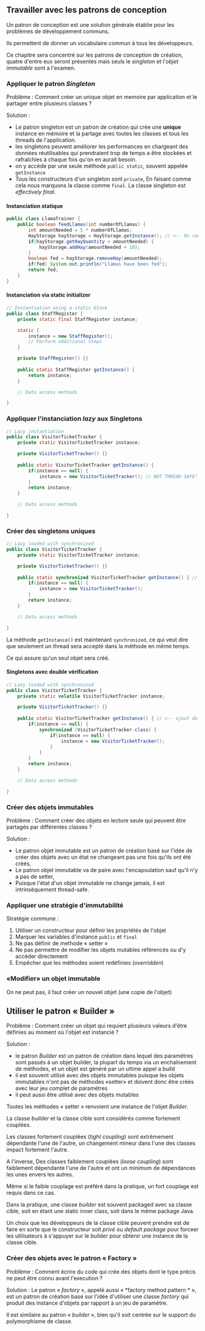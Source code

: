 ## Travailler avec les patrons de conception
Un patron de conception est une solution générale établie pour les problèmes de développement communs.

Ils permettent de donner un vocabulaire commun à tous les développeurs.

Ce chapitre sera concentré sur les patrons de conception de création, quatre d'entre eux seront présentés mais seuls le *singleton* et l'*objet immutable* sont a l'examen.

### Appliquer le patron *Singleton*
Problème : Comment créer un unique objet en memoire par application et le partager entre plusieurs classes ?

Solution :  
- Le patron singleton est un patron de création qui crée une **unique** instance en mémoire et la partage avec toutes les classes et tous les threads de l'application.
- les singletons peuvent améliorer les performances en chargeant des données réutilisables qui prendraient trop de temps a être stockées et rafraîchies à chaque fois qu'on en aurait besoin.
- on y accède par une seule méthode `public static`, souvent appelée `getInstance`
- Tous les constructeurs d'un singleton sont `private`, En faisant comme cela nous marquons la classe comme `final`. La classe singleton est *effectively final*.

#### Instanciation statique
```java
public class LlamaTrainer {
    public boolean feedLlamas(int numberOfLlamas) {
        int amountNeeded = 5 * numberOfLlamas;
        HayStorage hayStorage = HayStorage.getInstance(); // <-- On récupère l'instance
        if(hayStorage.getHayQuantity < amountNeeded) {
            hayStorage.addHay(amountNeeded + 10);
        }
        boolean fed = hayStorage.removeHay(amountNeeded);
        if(fed) System.out.println("Llamas have been fed");
        return fed;
    }
}
```

#### Instanciation via **static initializer**
```java
// Instantiation using a static block
public class StaffRegister {
    private static final StaffRegister instance;

    static {
        instance = new StaffRegister();
        // Perform additional steps
    }

    private StaffRegister() {}
    
    public static StaffRegister getInstance() {
        return instance;
    }

    // Data access methods

}
```

### Appliquer l'instanciation *lazy* aux Singletons
```java
// Lazy instantiation
public class VisitorTicketTracker {
    private static VisitorTicketTracker instance;

    private VisitorTicketTracker() {}
   
    public static VisitorTicketTracker getInstance() {
        if(instance == null) {
            instance = new VisitorTicketTracker(); // NOT THREAD-SAFE!
        }
        return instance;
    }

    // Data access methods

}
```

### Créer des singletons uniques
```java
// Lazy loaded with synchronized
public class VisitorTicketTracker {
    private static VisitorTicketTracker instance;

    private VisitorTicketTracker() {}
   
    public static synchronized VisitorTicketTracker getInstance() { // <-- ajout du mot-clé « synchronized »
        if(instance == null) {
            instance = new VisitorTicketTracker();
        }
        return instance;
    }

    // Data access methods

}
```
La méthode `getInstance()` est maintenant `synchronized`, ce qui veut dire que seulement un thread sera accepté dans la méthode en même temps.

Ce qui assure qu'un seul objet sera créé.

#### Singletons avec double vérification
```java
// Lazy loaded with synchronized
public class VisitorTicketTracker {
    private static volatile VisitorTicketTracker instance;

    private VisitorTicketTracker() {}
   
    public static VisitorTicketTracker getInstance() { // <-- ajout du mot-clé « synchronized »
        if(instance == null) {
            synchronized (VisitorTicketTracker.class) {
                if(instance == null) {
                    instance = new VisitorTicketTracker(); 
                }
            }
        }
        return instance;
    }

    // Data access methods

}
```

### Créer des objets immutables
Problème : Comment créer des objets en lecture seule qui peuvent être partagés par différentes classes ?

Solution : 
- Le patron objet immutable est un patron de création basé sur l'idée de créer des objets avec un état ne changeant pas une fois qu'ils ont été créés,
- Le patron objet immutable va de paire avec l'encapsulation sauf qu'il n'y a pas de setter,
- Puisque l'état d'un objet immutable ne change jamais, il est intrinsèquement thread-safe.

### Appliquer une stratégie d'immutabilité
Stratégie commune :
1. Utiliser un constructeur pour définir les propriétés de l'objet
2. Marquer les variables d'instance `public` et `final`
3. Ne pas définir de methode « setter »
4. Ne pas permettre de modifier les objets mutables référencés ou d'y accéder directement
5. Empêcher que les méthodes soient redéfinies (*overridden*)

### «Modifier» un objet immutable
On ne peut pas, il faut créer un nouvel objet (une copie de l'objet)

## Utiliser le patron « Builder »
Problème : Comment créer un objet qui requiert plusieurs valeurs d'être définies au moment où l'objet est instancié ?

Solution : 
- le patron *Builder* est un patron de création dans lequel des paramètres sont passés à un objet builder, la plupart du temps via un enchaînement de méthodes, et un objet est généré par un ultime appel a build
- il est souvent utilisé avec des objets immutables puisque les objets immutables n'ont pas de méthodes «setter» et doivent donc être créés avec leur jeu complet de paramètres
- il peut aussi être utilisé avec des objets mutables

Toutes les méthodes « setter » renvoient une instance de l'objet *Builder*.

La classe *builder* et la classe cible sont considérés comme fortement couplées.

Les classes fortement couplées (*tight coupling*) sont extrêmement dépendante l'une de l'autre, un changement mineur dans l'une des classes impact fortement l'autre.

A l'inverse, Des classes faiblement couplées (*loose coupling*) sont faiblement dépendante l'une de l'autre et ont un minimum de dépendances les unes envers les autres.

Même si le faible couplage est préféré dans la pratique, un fort couplage est requis dans ce cas.

Dans la pratique, une classe *builder* est souvent packaged avec sa classe cible, soit en étant une static inner class, soit dans le même package Java.

Un choix que les développeurs de la classe cible peuvent prendre est de faire en sorte que le constructeur soit *privé* ou *default package* pour forceer les utilisateurs à s'appuyer sur le builder pour obtenir une instance de la classe cible.

### Créer des objets avec le patron « Factory »
Problème : Comment écrire du code qui crée des objets dont le type précis ne peut être connu avant l'execution ?

Solution : Le patron « *factory* », appelé aussi « *factory method pattern * », est un patron de création basé sur l'idée d'utiliser une classe *factory* qui produit des instance d'objets par rapport à un jeu de paramètre.

Il est similaire au patron « *builder* », bien qu'il soit centrée sur le support du polymorphisme de classe.
